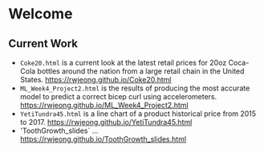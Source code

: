 # Welcome  
## Current Work  
- `Coke20.html` is a current look at the latest retail prices for 20oz Coca-Cola bottles around the nation from a large retail chain in the United States. https://rwjeong.github.io/Coke20.html  
- `ML_Week4_Project2.html` is the results of producing the most accurate model to predict a correct bicep curl using accelerometers. https://rwjeong.github.io/ML_Week4_Project2.html  
- `YetiTundra45.html` is a line chart of a product historical price from 2015 to 2017. https://rwjeong.github.io/YetiTundra45.html
- 'ToothGrowth_slides` ... https://rwjeong.github.io/ToothGrowth_slides.html
